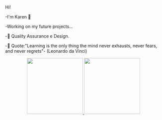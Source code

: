 Hi!

-I'm Karen 👾

-Working on my future projects...

-📖 Quality Assurance e Design.

-🔮 Quote:"Learning is the only thing the mind never exhausts, never fears, and never regrets"- (Leonardo da Vinci)




<div align="center">
  <a href="https://github.com/529032">
  <img height="180em" src="https://github-readme-stats.vercel.app/api?username=KareN&show_icons=true&theme=tokyonight&include_all_commits=true&count_private=true"/>
  <img height="180em" src="https://github-readme-stats.vercel.app/api/top-langs/?username=KareN&layout=compact&langs_count=7&theme=tokyonight"/>
</div>

  
  
